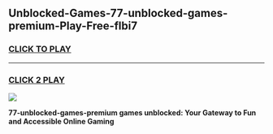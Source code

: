 
## Unblocked-Games-77-unblocked-games-premium-Play-Free-flbi7
<h3>
<a href="https://premium76.site?title=77-unblocked-games-premium&ref=23A">CLICK TO PLAY</a></h3>
<hr>

<h3>
<a href="https://premium76.site?title=77-unblocked-games-premium&ref=23A">CLICK 2 PLAY</a>
  
</h3>

<a href="https://premium76.site?title=77-unblocked-games-premium&ref=23A"><img src="https://clearcache.store/games.png"></a>


**77-unblocked-games-premium games unblocked: Your Gateway to Fun and Accessible Online Gaming**
